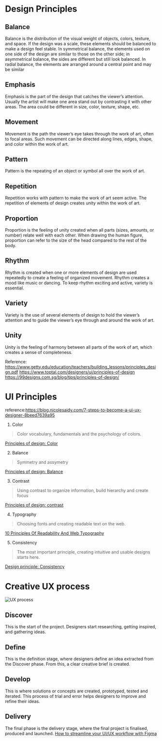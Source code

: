 # Design Principles

## Balance
Balance is the distribution of the visual weight of objects, colors, texture, and space.
If the design was a scale, these elements should be balanced to make a design feel
stable. In symmetrical balance, the elements used on one side of the design are
similar to those on the other side; in asymmetrical balance, the sides are different
but still look balanced. In radial balance, the elements are arranged around a central
point and may be similar

## Emphasis
Emphasis is the part of the design that catches the viewer’s attention. Usually the
artist will make one area stand out by contrasting it with other areas. The area could
be different in size, color, texture, shape, etc.

## Movement
Movement is the path the viewer’s eye takes through the work of art, often to focal
areas. Such movement can be directed along lines, edges, shape, and color within the
work of art. 

## Pattern
Pattern is the repeating of an object or symbol all over the work of art.

## Repetition
Repetition works with pattern to make the work of art seem active. The repetition
of elements of design creates unity within the work of art. 

## Proportion
Proportion is the feeling of unity created when all parts (sizes, amounts, or number)
relate well with each other. When drawing the human figure, proportion can refer
to the size of the head compared to the rest of the body.

## Rhythm
Rhythm is created when one or more elements of design are used repeatedly to
create a feeling of organized movement. Rhythm creates a mood like music or
dancing. To keep rhythm exciting and active, variety is essential.

## Variety
Variety is the use of several elements of design to hold the viewer’s attention and
to guide the viewer’s eye through and around the work of art. 

## Unity
Unity is the feeling of harmony between all parts of the work of art, which creates
a sense of completeness. 


Reference:
https://www.getty.edu/education/teachers/building_lessons/principles_design.pdf
https://www.toptal.com/designers/ui/principles-of-design
https://99designs.com.sg/blog/tips/principles-of-design/



# UI Principles
reference:https://blog.nicolesaidy.com/7-steps-to-become-a-ui-ux-designer-8beed7639a95

1. Color
> Color vocabulary, fundamentals and the psychology of colors.

[Principles of design: Color](https://www.sitepoint.com/principles-of-design-colour/)

2. Balance
> Symmetry and assymetry

[Principles of design: Balance](https://www.sitepoint.com/principles-of-good-design-balance/)

3. Contrast
> Using contrast to organize information, build hierarchy and create focus

[Principles of design: contrast](https://www.sitepoint.com/principles-of-design-contrast/)

4. Typography
> Choosing fonts and creating readable text on the web.

[10 Principles Of Readability And Web Typography](https://www.smashingmagazine.com/2009/03/10-principles-for-readable-web-typography/)

5. Consistency
> The most important principle, creating intuitive and usable designs starts here.

[Design principle: Consistency](https://uxdesign.cc/design-principle-consistency-6b0cf7e7339f)

# Creative UX process
![UX process](https://res.cloudinary.com/db80dscth/image/upload/v1569986351/1_g6DrAXyHxpO5I3B1oTMFRw_nmqiod.jpg)
## Discover
This is the start of the project. Designers start researching, getting inspired, and gathering ideas.
## Define
This is the definition stage, where designers define an idea extracted from the Discover phase. From this, a clear creative brief is created.
## Develop
This is where solutions or concepts are created, prototyped, tested and iterated. This process of trial and error helps designers to improve and refine their ideas.
## Delivery
The final phase is the delivery stage, where the final project is finalised, produced and launched.
[How to streamline your UI/UX workflow with Figma](https://blog.nicolesaidy.com/how-to-streamline-your-ui-ux-workflow-with-figma-b72c30596435)

